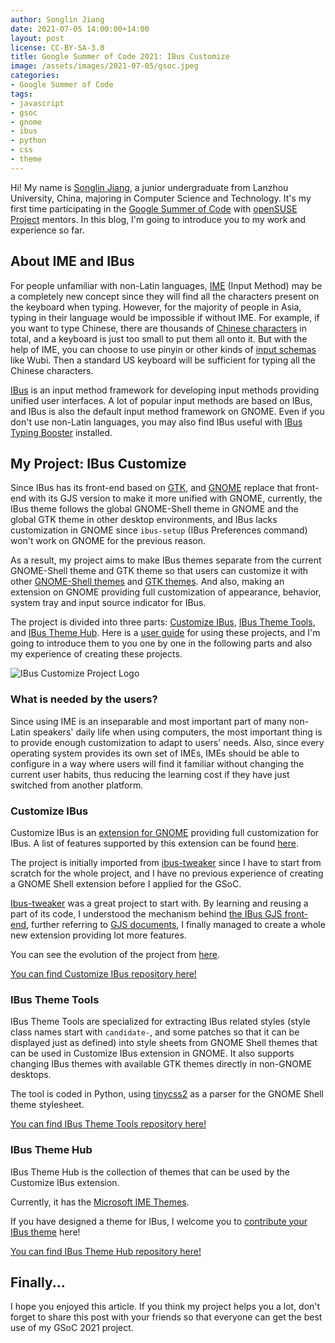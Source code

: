 ```yaml
---
author: Songlin Jiang
date: 2021-07-05 14:00:00+14:00
layout: post
license: CC-BY-SA-3.0
title: Google Summer of Code 2021: IBus Customize
image: /assets/images/2021-07-05/gsoc.jpeg
categories:
- Google Summer of Code
tags:
- javascript
- gsoc
- gnome
- ibus
- python
- css
- theme
---
```


Hi! My name is [Songlin Jiang](https://github.com/HollowMan6), a junior undergraduate from Lanzhou University, China, majoring in Computer Science and Technology. It's my first time participating in the [Google Summer of Code](https://summerofcode.withgoogle.com/) with [openSUSE Project](https://www.opensuse.org/) mentors. In this blog, I'm going to introduce you to my work and experience so far.

## About IME and IBus

For people unfamiliar with non-Latin languages, [IME](https://en.wikipedia.org/wiki/Input_method) (Input Method) may be a completely new concept since they will find all the characters present on the keyboard when typing. However, for the majority of people in Asia, typing in their language would be impossible if without IME. For example, if you want to type Chinese, there are thousands of [Chinese characters](https://en.wikipedia.org/wiki/Chinese_characters) in total, and a keyboard is just too small to put them all onto it. But with the help of IME, you can choose to use pinyin or other kinds of [input schemas](https://en.wikipedia.org/wiki/Chinese_input_methods_for_computers) like Wubi. Then a standard US keyboard will be sufficient for typing all the Chinese characters.

[IBus](https://en.wikipedia.org/wiki/Intelligent_Input_Bus) is an input method framework for developing input methods providing unified user interfaces. A lot of popular input methods are based on IBus, and IBus is also the default input method framework on GNOME. Even if you don't use non-Latin languages, you may also find IBus useful with [IBus Typing Booster](https://github.com/mike-fabian/ibus-typing-booster) installed.

## My Project: IBus Customize

Since IBus has its front-end based on [GTK](https://www.gtk.org/), and [GNOME](https://www.gnome.org/) replace that front-end with its GJS version to make it more unified with GNOME, currently, the IBus theme follows the global GNOME-Shell theme in GNOME and the global GTK theme in other desktop environments, and IBus lacks customization in GNOME since `ibus-setup` (IBus Preferences command) won't work on GNOME for the previous reason.

As a result, my project aims to make IBus themes separate from the current GNOME-Shell theme and GTK theme so that users can customize it with other [GNOME-Shell themes](https://www.gnome-look.org/browse/cat/134/) and [GTK themes](https://www.gnome-look.org/browse/cat/135/). And also, making an extension on GNOME providing full customization of appearance, behavior, system tray and input source indicator for IBus.

The project is divided into three parts: [Customize IBus](https://github.com/openSUSE/Customize-IBus), [IBus Theme Tools](https://github.com/openSUSE/IBus-Theme-Tools), and [IBus Theme Hub](https://github.com/openSUSE/IBus-Theme-Hub). Here is a [user guide](https://github.com/openSUSE/Customize-IBus/blob/main/GUIDE.md) for using these projects, and I'm going to introduce them to you one by one in the following parts and also my experience of creating these projects.

![IBus Customize Project Logo](https://github.com/openSUSE/Customize-IBus/raw/main/customize-ibus%40hollowman.ml/img/logo.png)

### What is needed by the users?

Since using IME is an inseparable and most important part of many non-Latin speakers' daily life when using computers, the most important thing is to provide enough customization to adapt to users' needs. Also, since every operating system provides its own set of IMEs, IMEs should be able to configure in a way where users will find it familiar without changing the current user habits, thus reducing the learning cost if they have just switched from another platform.

### Customize IBus

Customize IBus is an [extension for GNOME](https://extensions.gnome.org/extension/4112/customize-ibus/) providing full customization for IBus. A list of features supported by this extension can be found [here](https://github.com/openSUSE/Customize-IBus#features).

The project is initially imported from [ibus-tweaker](https://github.com/tuberry/ibus-tweaker) since I have to start from scratch for the whole project, and I have no previous experience of creating a GNOME Shell extension before I applied for the GSoC. 

[Ibus-tweaker](https://github.com/tuberry/ibus-tweaker) was a great project to start with. By learning and reusing a part of its code, I understood the mechanism behind [the IBus GJS front-end](https://gitlab.gnome.org/GNOME/gnome-shell/-/blob/master/js/ui/ibusCandidatePopup.js), further referring to [GJS documents](https://gjs-docs.gnome.org/), I finally managed to create a whole new extension providing lot more features.

You can see the evolution of the project from [here](https://github.com/openSUSE/Customize-IBus#changelog).

[You can find Customize IBus repository here!](https://github.com/openSUSE/Customize-IBus)

### IBus Theme Tools

IBus Theme Tools are specialized for extracting IBus related styles (style class names start with `candidate-`, and some patches so that it can be displayed just as defined) into style sheets from GNOME Shell themes that can be used in Customize IBus extension in GNOME. It also supports changing IBus themes with available GTK themes directly in non-GNOME desktops.

The tool is coded in Python, using [tinycss2](https://github.com/Kozea/tinycss2) as a parser for the GNOME Shell theme stylesheet. 

[You can find IBus Theme Tools repository here!](https://github.com/openSUSE/IBus-Theme-Tools)

### IBus Theme Hub

IBus Theme Hub is the collection of themes that can be used by the Customize IBus extension.

Currently, it has the [Microsoft IME Themes](https://github.com/openSUSE/IBus-Theme-Hub/tree/main/%E4%BB%BF%E5%BE%AE%E8%BD%AFMicrosoft).

If you have designed a theme for IBus, I welcome you to [contribute your IBus theme](https://github.com/openSUSE/IBus-Theme-Hub/issues/1) here!

[You can find IBus Theme Hub repository here!](https://github.com/openSUSE/IBus-Theme-Hub)

## Finally...

I hope you enjoyed this article. If you think my project helps you a lot, don't forget to share this post with your friends so that everyone can get the best use of my GSoC 2021 project.
